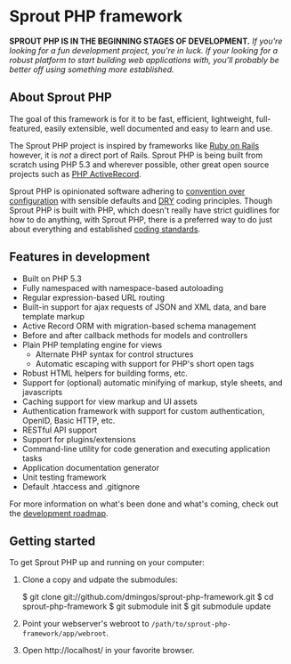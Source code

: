 # Sprout PHP framework #

**SPROUT PHP IS IN THE BEGINNING STAGES OF DEVELOPMENT.**
_If you're looking for a fun development project, you're in luck. If your looking for a robust platform to start building web applications with, you'll probably be better off using something more established._

## About Sprout PHP ##
The goal of this framework is for it to be fast, efficient, lightweight, full-featured, easily extensible, well documented and easy to learn and use.

The Sprout PHP project is inspired by frameworks like [Ruby on Rails](http://rubyonrails.org/) however, it is _not_  a direct port of Rails. Sprout PHP is being built from scratch using PHP 5.3 and wherever possible, other great open source projects such as [PHP ActiveRecord](http://www.phpactiverecord.org/).

Sprout PHP is opinionated software adhering to [convention over configuration](http://en.wikipedia.org/wiki/Convention_over_configuration "Wikipedia: Convention over configuration") with sensible defaults and [DRY](http://en.wikipedia.org/wiki/Don't_repeat_yourself "Wikipedia: Don't Repeat Yourself") coding principles. Though Sprout PHP is built with PHP, which doesn't really have strict guidlines for how to do anything, with Sprout PHP, there is a preferred way to do just about everything and established [coding standards](https://github.com/dmingos/sprout-php-framework/wiki/Standards).

## Features in development ##
* Built on PHP 5.3
* Fully namespaced with namespace-based autoloading
* Regular expression-based URL routing
* Built-in support for ajax requests of JSON and XML data, and bare template markup
* Active Record ORM with migration-based schema management
* Before and after callback methods for models and controllers
* Plain PHP templating engine for views
	- Alternate PHP syntax for control structures
	- Automatic escaping with support for PHP's short open tags
* Robust HTML helpers for building forms, etc.
* Support for (optional) automatic minifying of markup, style sheets, and javascripts
* Caching support for view markup and UI assets
* Authentication framework with support for custom authentication, OpenID, Basic HTTP, etc.
* RESTful API support
* Support for plugins/extensions
* Command-line utility for code generation and executing application tasks
* Application documentation generator
* Unit testing framework
* Default .htaccess and .gitignore

For more information on what's been done and what's coming, check out the [development roadmap](https://github.com/dmingos/sprout-php-framework/wiki/Roadmap).

## Getting started ##
To get Sprout PHP up and running on your computer:

1. Clone a copy and udpate the submodules:

	$ git clone git://github.com/dmingos/sprout-php-framework.git
	$ cd sprout-php-framework
	$ git submodule init
	$ git submodule update

2. Point your webserver's webroot to `/path/to/sprout-php-framework/app/webroot`.
3. Open http://localhost/ in your favorite browser.